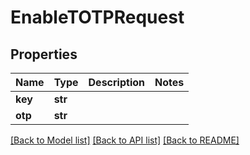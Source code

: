# EnableTOTPRequest


## Properties
Name | Type | Description | Notes
------------ | ------------- | ------------- | -------------
**key** | **str** |  | 
**otp** | **str** |  | 

[[Back to Model list]](../#documentation-for-models) [[Back to API list]](../#documentation-for-api-endpoints) [[Back to README]](../)


